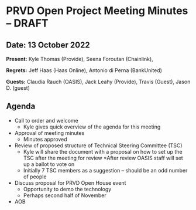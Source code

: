 # PRVD Open Project Meeting Minutes – DRAFT

## Date: 13 October 2022

**Present:** Kyle Thomas (Provide), Seena Foroutan (Chainlink), 

**Regrets:** Jeff Haas (Haas Online), Antonio di Perna (BankUnited)

**Guests:** Claudia Rauch (OASIS), Jack Leahy (Provide), Travis (Guest), Jason D. (guest)

## Agenda

* Call to order and welcome
  * Kyle gives  quick overview of  the agenda for this meeting
* Approval of meeting minutes
  * Minutes approved
* Review of proposed structure of Technical Steering Committee (TSC)
  * Kyle will share the document with a proposal on how to set up the TSC after the meeting for review
  *After review OASIS staff will set up a ballot to vote on 
  * Initially 7 TSC members as a suggestion – should be an odd number of people
* Discuss proposal for PRVD Open House event
  * Opportunity to demo the technology
  * Perhaps second half of November
* AOB
